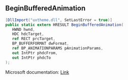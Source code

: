 ## BeginBufferedAnimation

```csharp
[DllImport("uxtheme.dll", SetLastError = true)]
public static extern HRESULT BeginBufferedAnimation(
   HWND hwnd,
   HDC hdcTarget,
   ref RECT prcTarget,
   BP_BUFFERFORMAT dwFormat,
   ref BP_ANIMATIONPARAMS pAnimationParams,
   out IntPtr phdcFrom,
   out IntPtr phdcTo
);
```

Microsoft documentation: [Link](https://docs.microsoft.com/en-us/windows/win32/api/uxtheme/nf-uxtheme-beginbufferedanimation)
